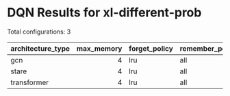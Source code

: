 # DQN Results for xl-different-prob

Total configurations: 3

| architecture_type   |   max_memory | forget_policy   | remember_policy   | qa_policy          | explore_policy   | separate_networks   | network_size   |   test_mean |   test_std |   val_mean |   val_std |   n_seeds |
|:--------------------|-------------:|:----------------|:------------------|:-------------------|:-----------------|:--------------------|:---------------|------------:|-----------:|-----------:|----------:|----------:|
| gcn                 |            4 | lru             | all               | most_recently_used | bfs              | False               | small          |           0 |          0 |          1 |         0 |         1 |
| stare               |            4 | lru             | all               | most_recently_used | bfs              | False               | small          |           0 |          0 |          1 |         0 |         1 |
| transformer         |            4 | lru             | all               | most_recently_used | bfs              | False               | small          |           0 |          0 |          1 |         0 |         1 |
